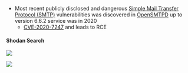 * Most recent publicly disclosed and dangerous [Simple Mail Transfer Protocol (SMTP)](https://en.wikipedia.org/wiki/Simple_Mail_Transfer_Protocol) vulnerabilities was discovered in [OpenSMTPD](https://www.opensmtpd.org/) up to version 6.6.2 service was in 2020
	* [CVE-2020-7247](https://cve.mitre.org/cgi-bin/cvename.cgi?name=CVE-2020-7247) and leads to RCE

#### Shodan Search

![](opensmtpd.png)

![](opensmtpd_trend.png)

